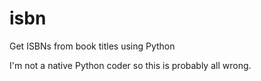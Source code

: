 # isbn
Get ISBNs from book titles using Python

I'm not a native Python coder so this is probably all wrong.
